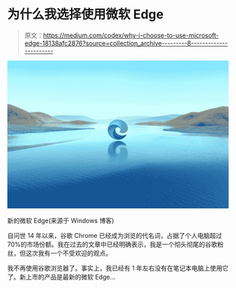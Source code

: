 # 为什么我选择使用微软 Edge

> 原文：<https://medium.com/codex/why-i-choose-to-use-microsoft-edge-18138afc2876?source=collection_archive---------8----------------------->

![](img/417d16642c8da342e96ca3664a1451e9.png)

新的微软 Edge(来源于 Windows 博客)

自问世 14 年以来，谷歌 Chrome 已经成为浏览的代名词，占据了个人电脑超过 70%的市场份额。我在过去的文章中已经明确表示，我是一个彻头彻尾的谷歌粉丝，但这次我有一个不受欢迎的观点。

我不再使用谷歌浏览器了。事实上，我已经有 1 年左右没有在笔记本电脑上使用它了。新上市的产品是最新的微软 Edge…